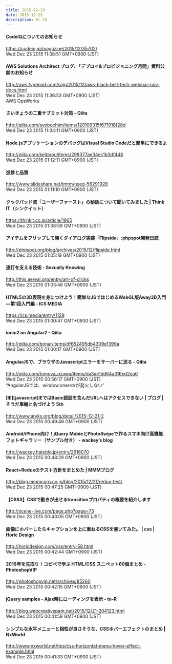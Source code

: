 ```yaml
---
title: 2015-12-23
date: 2015-12-23
description: B! 19
---
```


#### CodeIQについてのお知らせ
https://codeiq.jp/magazine/2015/12/35702/<br>
Wed Dec 23 2015 11:38:51 GMT+0900 (JST)<br>


#### AWS Solutions Architect ブログ: 「デプロイ&プロビジョニング月間」資料公開のお知らせ
http://aws.typepad.com/sajp/2015/12/aws-black-belt-tech-webinar-nov-docs.html<br>
Wed Dec 23 2015 11:36:53 GMT+0900 (JST)<br>
AWS OpsWorks


#### さいきょうの二重サブミット対策 - Qiita
http://qiita.com/syobochim/items/120109315f671918f28d<br>
Wed Dec 23 2015 11:34:11 GMT+0900 (JST)<br>


#### Node.jsアプリケーションのデバッグはVisual Studio Codeだと簡単にできるよ
http://qiita.com/keitarou/items/298377ae34ec1b3df448<br>
Wed Dec 23 2015 01:12:11 GMT+0900 (JST)<br>


#### 進捗と品質
http://www.slideshare.net/tmtm/nseg-56291928<br>
Wed Dec 23 2015 01:11:10 GMT+0900 (JST)<br>


#### クックパッド流「ユーザーファースト」の秘訣について聞いてみました | Think IT（シンクイット）
https://thinkit.co.jp/article/1965<br>
Wed Dec 23 2015 01:06:59 GMT+0900 (JST)<br>


#### アイテムをフリップして開くダイアログ実装「Flipside」:phpspot開発日誌
http://phpspot.org/blog/archives/2015/12/flipside.html<br>
Wed Dec 23 2015 01:05:19 GMT+0900 (JST)<br>


#### 連打を支える技術 - Sexually Knowing
http://this.aereal.org/entry/art-of-clicks<br>
Wed Dec 23 2015 01:03:46 GMT+0900 (JST)<br>


#### HTML5の3D表現を身につけよう！簡単なJSではじめるWebGL版Away3D入門―第1回入門編 - ICS MEDIA
https://ics.media/entry/1129<br>
Wed Dec 23 2015 01:00:47 GMT+0900 (JST)<br>


#### ionic2 on Angular2 - Qiita
http://qiita.com/bonar/items/df652495db4309e1399a<br>
Wed Dec 23 2015 01:00:17 GMT+0900 (JST)<br>


#### AngularJSで、ブラウザのJavascriptエラーをサーバーに送る - Qiita
http://qiita.com/tomoya_ozawa/items/da3ae1dd64a316ed2ea0<br>
Wed Dec 23 2015 00:56:17 GMT+0900 (JST)<br>
“AngularJSでは、window.onerrorが発火しない”


#### [IE][javascript]IEではBasic認証を含んだURLへはアクセスできない | ブログ | そうだ車輪と名づけよう 5th
http://www.atyks.org/blog/detail/2015-12-21-2<br>
Wed Dec 23 2015 00:49:46 GMT+0900 (JST)<br>


#### Android/iPhone向け！jQuery MobieとPhotoSwipeで作るスマホ向け高機能フォトギャラリー（サンプル付き） - wackey’s blog
http://wackey.hateblo.jp/entry/2616070<br>
Wed Dec 23 2015 00:48:29 GMT+0900 (JST)<br>


#### React+Reduxのテスト方針をまとめた | MMMブログ
http://blog.mmmcorp.co.jp/blog/2015/12/21/redux-test/<br>
Wed Dec 23 2015 00:47:25 GMT+0900 (JST)<br>


#### 【CSS3】CSSで動きが出せるtransitionプロパティの概要を紹介します
http://scene-live.com/page.php?page=75<br>
Wed Dec 23 2015 00:43:05 GMT+0900 (JST)<br>


#### 画像にホバーしたらキャプションを上に重ねるCSSを書いてみた。 | css | Horic Design
http://horicdesign.com/css/entry-58.html<br>
Wed Dec 23 2015 00:42:44 GMT+0900 (JST)<br>


#### 2016年を先取り！コピペで学ぶ HTML/CSS スニペット60個まとめ - PhotoshopVIP
http://photoshopvip.net/archives/85260<br>
Wed Dec 23 2015 00:42:15 GMT+0900 (JST)<br>


#### jQuery samples - Ajax時にローディングを表示 - to-R
http://blog.webcreativepark.net/2015/12/21-204123.html<br>
Wed Dec 23 2015 00:41:59 GMT+0900 (JST)<br>


#### シンプルな水平メニューと相性が良さそうな、CSSホバーエフェクトのまとめ | NxWorld
http://www.nxworld.net/tips/css-horizontal-menu-hover-effect-example.html<br>
Wed Dec 23 2015 00:41:33 GMT+0900 (JST)<br>


